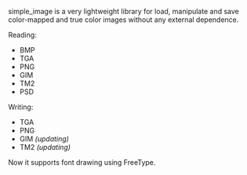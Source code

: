 simple\_image is a very lightweight library for load, manipulate and save color-mapped and true color images without any external dependence.

Reading:
  * BMP
  * TGA
  * PNG
  * GIM
  * TM2
  * PSD

Writing:
  * TGA
  * PNG
  * GIM _(updating)_
  * TM2 _(updating)_

Now it supports font drawing using FreeType.
